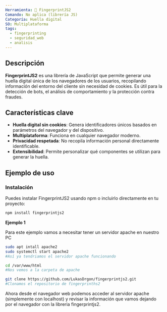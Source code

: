 ```yaml
---
Herramienta: 🧩 FingerprintJS2
Comando: No aplica (librería JS)
Categoría: Huella digital
SO: Multiplataforma
tags:
  - fingerprinting
  - seguridad_web
  - analisis
---
```


## Descripción

**FingerprintJS2** es una librería de JavaScript que permite generar una huella digital única de los navegadores de los usuarios, recopilando información del entorno del cliente sin necesidad de cookies. Es útil para la detección de bots, el análisis de comportamiento y la protección contra fraudes.

## Características clave

- **Huella digital sin cookies**: Genera identificadores únicos basados en parámetros del navegador y del dispositivo.
- **Multiplataforma**: Funciona en cualquier navegador moderno.
- **Privacidad respetada**: No recopila información personal directamente identificable.
- **Extensibilidad**: Permite personalizar qué componentes se utilizan para generar la huella.

## Ejemplo de uso

### Instalación

Puedes instalar FingerprintJS2 usando npm o incluirlo directamente en tu proyecto:

```bash
npm install fingerprintjs2
```

**Ejemplo 1**

Para este ejemplo vamos a necesitar tener un servidor apache en nuestro PC

```bash
sudo apt intall apache2
sudo systemctl start apache2
#Así ya tendriamos el servidor apache funcionando

cd /var/www/html
#Nos vemos a la carpeta de apache

git clone https://github.com/LukasDrgon/fingerprintjs2.git
#Clonamos el repositorio de fingerprinths2
```

Ahora desde el navegador web podemos acceder al servidor apache (simplemente con localhost) y revisar la información que vamos dejando por el navegador con la libreria fingerprintjs2.


